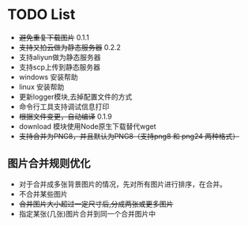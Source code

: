 TODO List
=========

* ~~避免重复下载图片~~ 0.1.1
* ~~支持又拍云做为静态服务器~~ 0.2.2
* 支持aliyun做为静态服务器
* 支持scp上传到静态服务器
* windows 安装帮助
* linux 安装帮助
* 更新logger模块,去掉配置文件的方式
* 命令行工具支持调试信息打印
* ~~根据文件变更，自动编译~~ 0.1.9
* download 模块使用Node原生下载替代wget
* ~~支持合并为PNG8，并且默认为PNG8（支持png8 和 png24 两种格式）~~


## 图片合并规则优化

* 对于合并成多张背景图片的情况，先对所有图片进行排序，在合并。
* 不合并某些图片
* ~~合并图片大小超过一定尺寸后,分成两张或更多图片~~
* 指定某张(几张)图片合并到同一个合并图片中
